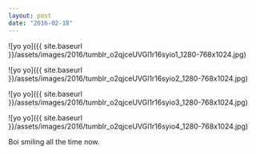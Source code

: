 ```yaml
---
layout: post
date: "2016-02-18"
---
```


![yo yo]({{ site.baseurl }}/assets/images/2016/tumblr_o2qjceUVGl1r16syio1_1280-768x1024.jpg)

![yo yo]({{ site.baseurl }}/assets/images/2016/tumblr_o2qjceUVGl1r16syio2_1280-768x1024.jpg)

![yo yo]({{ site.baseurl }}/assets/images/2016/tumblr_o2qjceUVGl1r16syio3_1280-768x1024.jpg)

![yo yo]({{ site.baseurl }}/assets/images/2016/tumblr_o2qjceUVGl1r16syio4_1280-768x1024.jpg)

Boi smiling all the time now.
